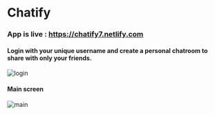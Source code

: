 # Chatify
### App is live : https://chatify7.netlify.com
#### Login with your unique username and create a personal chatroom to share with only your friends.
![login](https://i.ibb.co/HF2MDwf/chatify-login.png)
#### Main screen
![main](https://i.ibb.co/fvFY5Q3/chatify-main.png)
